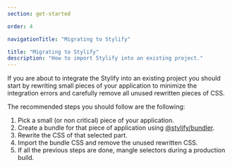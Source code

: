 ```yaml
---
section: get-started

order: 4

navigationTitle: "Migrating to Stylify"

title: "Migrating to Stylify"
description: "How to import Stylify into an existing project."
---
```


If you are about to integrate the Stylify into an existing project you should start by rewriting small pieces of your application to minimize the integration errors and carefully remove all unused rewritten pieces of CSS.

<note><template>
Don't worry about increasing the CSS size in your application by switching to Stylify. Stylify doesn't ship with any predefined CSS and it will generate only that CSS that matches the selectors you use. So if you write nothing, nothing will be generated.<br><br>
Stylify can also generate CSS for each bundle separately so you can create small chunks of CSS and load them only when needed.
</template></note>

The recommended steps you should follow are the following:
1. Pick a small (or non critical) piece of your application.
2. Create a bundle for that piece of application using [@stylify/bundler](/docs/bundler).
3. Rewrite the CSS of that selected part.
4. Import the bundle CSS and remove the unused rewritten CSS.
5. If all the previous steps are done, mangle selectors during a production build.

